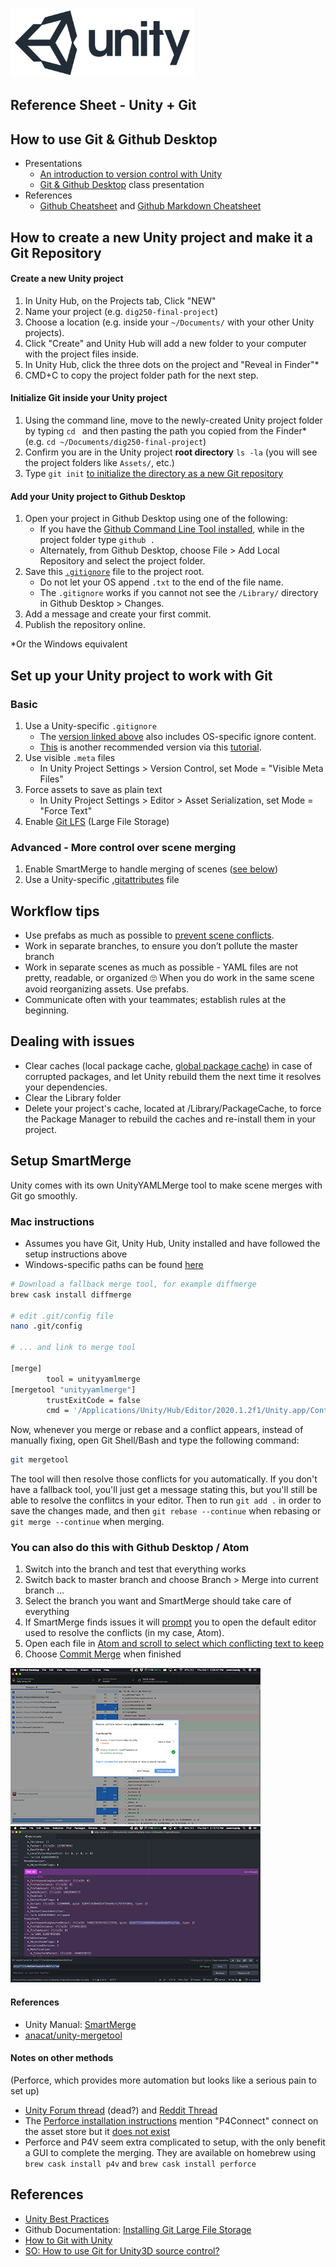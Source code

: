 

![unity logo](../assets/img/logos/unity-logo-293w.png)

## Reference Sheet - Unity + Git




## How to use Git & Github Desktop

- Presentations
	- [An introduction to version control with Unity](https://docs.google.com/presentation/d/1phoKp9d7BjhM0scs78rim6DtcUGoJAy4L31eDrR3zGE/edit#slide=id.g9b165dbc7b_0_0)
	- [Git & Github Desktop](https://docs.google.com/presentation/d/1vtK6LoqwF4rQQZZy-ovuEgsYUwwMRXsqDVMOjAPSBt0/edit#slide=id.g9125938793_0_11) class presentation
- References
	- [Github Cheatsheet](https://github.github.com/training-kit/downloads/github-git-cheat-sheet.pdf) and [Github Markdown Cheatsheet](https://guides.github.com/pdfs/markdown-cheatsheet-online.pdf)



## How to create a new Unity project and make it a Git Repository

#### Create a new Unity project

1. In Unity Hub, on the Projects tab, Click "NEW"
1. Name your project (e.g. `dig250-final-project`)
1. Choose a location (e.g. inside your `~/Documents/` with your other Unity projects).
1. Click "Create" and Unity Hub will add a new folder to your computer with the project files inside.
1. In Unity Hub, click the three dots on the project and "Reveal in Finder"*
1. CMD+C to copy the project folder path for the next step.

#### Initialize Git inside your Unity project

1. Using the command line, move to the newly-created Unity project folder by typing `cd ` and then pasting the path you copied from the Finder* (e.g. `cd ~/Documents/dig250-final-project`)
1. Confirm you are in the Unity project **root directory** `ls -la` (you will see the project folders like `Assets/`, etc.)
1. Type `git init` [to initialize the directory as a new Git repository](https://docs.google.com/presentation/d/1vtK6LoqwF4rQQZZy-ovuEgsYUwwMRXsqDVMOjAPSBt0/edit#slide=id.ga9a9dc793f_0_0)

#### Add your Unity project to Github Desktop

1. Open your project in Github Desktop using one of the following:
	- If you have the [Github Command Line Tool installed](https://docs.github.com/en/desktop/installing-and-configuring-github-desktop/launching-github-desktop-from-the-command-line), while in the project folder type `github .`
	- Alternately, from Github Desktop, choose File > Add Local Repository and select the project folder.
1. Save this [`.gitignore`](https://www.gitignore.io/api/unity,macos,windows) file to the project root.
	- Do not let your OS append `.txt` to the end of the file name.
	- The `.gitignore` works if you cannot not see the `/Library/` directory in Github Desktop > Changes.
1. Add a message and create your first commit.
1. Publish the repository online.



*Or the Windows equivalent


## Set up your Unity project to work with Git

### Basic

1. Use a Unity-specific `.gitignore`
	- The [version linked above](https://www.gitignore.io/api/unity,macos,windows) also includes OS-specific ignore content.
	- [This](https://github.com/github/gitignore/blob/master/Unity.gitignore) is another recommended version via this [tutorial](https://thoughtbot.com/blog/how-to-git-with-unity).
1. Use visible `.meta` files
	- In Unity Project Settings > Version Control, set Mode = "Visible Meta Files"
1. Force assets to save as plain text
	- In Unity Project Settings > Editor > Asset Serialization, set Mode = "Force Text"
1. Enable [Git LFS](https://git-lfs.github.com/) (Large File Storage)


### Advanced - More control over scene merging

1. Enable SmartMerge to handle merging of scenes ([see below](#setup-smartmerge))
1. Use a Unity-specific [.gitattributes](https://gist.github.com/FullStackForger/fe2b3da81e60337757fe82d74ebf7d7a) file




## Workflow tips

- Use prefabs as much as possible to [prevent scene conflicts](https://medium.com/helloiconic/5-must-read-tips-to-use-git-with-unity-e8a308aa83a4).
- Work in separate branches, to ensure you don’t pollute the master branch
- Work in separate scenes as much as possible - YAML files are not pretty, readable, or organized 🙄 When you do work in the same scene avoid reorganizing assets. Use prefabs.
- Communicate often with your teammates; establish rules at the beginning.



## Dealing with issues
- Clear caches (local package cache, [global package cache](https://docs.unity3d.com/Manual/upm-cache.html)) in case of corrupted packages, and let Unity rebuild them the next time it resolves your dependencies.
- Clear the Library folder
- Delete your project's cache, located at <project path>/Library/PackageCache, to force the Package Manager to rebuild the caches and re-install them in your project.





## Setup SmartMerge

Unity comes with its own UnityYAMLMerge tool to make scene merges with Git go smoothly.

### Mac instructions

- Assumes you have Git, Unity Hub, Unity <version> installed and have followed the setup instructions above
- Windows-specific paths can be found [here](https://github.com/anacat/unity-mergetool)

```bash
# Download a fallback merge tool, for example diffmerge
brew cask install diffmerge

# edit .git/config file
nano .git/config

# ... and link to merge tool

[merge]
        tool = unityyamlmerge
[mergetool "unityyamlmerge"]
        trustExitCode = false
        cmd = '/Applications/Unity/Hub/Editor/2020.1.2f1/Unity.app/Contents/Tools/UnityYAMLMerge' merge -p "$BASE" "$REMOTE" "$LOCAL" "$MERGED"
```

Now, whenever you merge or rebase and a conflict appears, instead of manually fixing, open Git Shell/Bash and type the following command:
```bash
git mergetool
```
The tool will then resolve those conflicts for you automatically. If you don't have a fallback tool, you'll just get a message stating this, but you'll still be able to resolve the conflitcs in your editor. Then to run `git add .` in order to save the changes made, and then `git rebase --continue` when rebasing or `git merge --continue` when merging.


### You can also do this with Github Desktop / Atom

1. Switch into the branch and test that everything works
1. Switch back to master branch and choose Branch > Merge into current branch ...
1. Select the branch you want and SmartMerge should take care of everything
1. If SmartMerge finds issues it will [prompt](../assets/img/git-resolve-yaml-desktop.png) you to open the default editor used to resolve the conflicts (in my case, Atom).
1. Open each file in [Atom and scroll to select which conflicting text to keep]((../assets/img/git-resolve-yaml-atom.png))
1. Choose [Commit Merge](../assets/img/git-resolve-yaml-desktop.png) when finished

[![yaml desktop](../assets/img/git-resolve-yaml-desktop-400w.png)](../assets/img/git-resolve-yaml-desktop.png)
[![yaml atom](../assets/img/git-resolve-yaml-atom-400w.png)](../assets/img/git-resolve-yaml-atom.png)


#### References

- Unity Manual: [SmartMerge](https://docs.unity3d.com/Manual/SmartMerge.html)
- [anacat/unity-mergetool](https://github.com/anacat/unity-mergetool)



#### Notes on other methods

(Perforce, which provides more automation but looks like a serious pain to set up)

- [Unity Forum thread](https://forum.unity.com/threads/smart-merge-not-working.315903/) (dead?) and [Reddit Thread](https://www.reddit.com/r/Unity3D/comments/39bdq5/how_to_solve_scene_conflicts_with_unitys_smart/)
- The [Perforce installation instructions](https://www.perforce.com/video-tutorials/vcs/installing-and-configuring-p4connect-unity) mention "P4Connect" connect on the asset store
but it [does not exist](https://assetstore.unity.com/?q=P4Connect&orderBy=1)
- Perforce and P4V seem extra complicated to setup, with the only benefit a GUI to complete the merging. They are available on homebrew using `brew cask install p4v` and `brew cask install perforce`





## References

- [Unity Best Practices](https://github.com/jaayap/Unity_Best_Practices/blob/master/En/Versioning.md/#versioning--git--unity)
- Github Documentation: [Installing Git Large File Storage
](https://docs.github.com/en/free-pro-team@latest/github/managing-large-files/installing-git-large-file-storage)
- [How to Git with Unity](https://thoughtbot.com/blog/how-to-git-with-unity)
- [SO: How to use Git for Unity3D source control?](https://stackoverflow.com/questions/18225126/how-to-use-git-for-unity3d-source-control)

